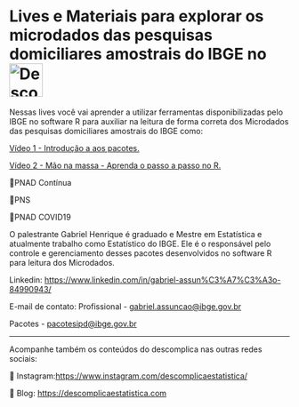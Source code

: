 # Lives e Materiais para explorar os microdados das pesquisas domiciliares amostrais do IBGE no <img src="https://www.cbib.cl/wp-content/uploads/2019/10/Logo-RStudio-imagen-destacada.png" title="Descomplica Estatistica" class="center" width="60">  </a>  

Nessas lives você vai aprender  a utilizar ferramentas disponibilizadas pelo IBGE no software R para auxiliar na leitura de forma correta dos Microdados das pesquisas domiciliares amostrais do IBGE como:

[Vídeo 1 - Introdução a aos pacotes.](https://www.youtube.com/watch?v=Q-rR5vu6cv4&t=516s&ab_channel=DescomplicaEstatistica)

[Vídeo 2 - Mão na massa - Aprenda o passo a passo no R.](https://www.youtube.com/watch?v=Q-rR5vu6cv4&t=516s&ab_channel=DescomplicaEstatistica)


🔹PNAD Contínua

🔹PNS 

🔹PNAD COVID19

O palestrante Gabriel Henrique é graduado e Mestre em Estatística e atualmente trabalho como Estatístico do IBGE. Ele é o responsável pelo controle e gerenciamento desses pacotes desenvolvidos no software R para leitura dos Microdados. 

Linkedin: https://www.linkedin.com/in/gabriel-assun%C3%A7%C3%A3o-84990943/

E-mail de contato: 
Profissional - gabriel.assuncao@ibge.gov.br

Pacotes - pacotesipd@ibge.gov.br

____________________________________________________________________________________

Acompanhe também os conteúdos do descomplica nas outras redes sociais: 

📌 Instagram:https://www.instagram.com/descomplicaestatistica/

📌 Blog: https://descomplicaestatistica.com
